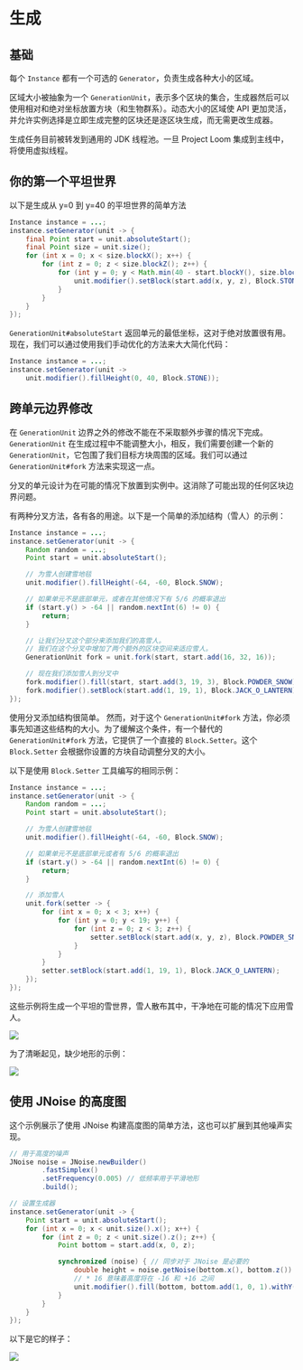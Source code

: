 # 生成

## 基础

每个 `Instance` 都有一个可选的 `Generator`，负责生成各种大小的区域。

区域大小被抽象为一个 `GenerationUnit`，表示多个区块的集合，生成器然后可以使用相对和绝对坐标放置方块（和生物群系）。动态大小的区域使 API 更加灵活，并允许实例选择是立即生成完整的区块还是逐区块生成，而无需更改生成器。

生成任务目前被转发到通用的 JDK 线程池。一旦 Project Loom 集成到主线中，将使用虚拟线程。

## 你的第一个平坦世界

以下是生成从 y=0 到 y=40 的平坦世界的简单方法

```java
Instance instance = ...;
instance.setGenerator(unit -> {
    final Point start = unit.absoluteStart();
    final Point size = unit.size();
    for (int x = 0; x < size.blockX(); x++) {
        for (int z = 0; z < size.blockZ(); z++) {
            for (int y = 0; y < Math.min(40 - start.blockY(), size.blockY()); y++) {
                unit.modifier().setBlock(start.add(x, y, z), Block.STONE);
            }
        }
    }
});
```

`GenerationUnit#absoluteStart` 返回单元的最低坐标，这对于绝对放置很有用。现在，我们可以通过使用我们手动优化的方法来大大简化代码：

```java
Instance instance = ...;
instance.setGenerator(unit ->
    unit.modifier().fillHeight(0, 40, Block.STONE));
```

## 跨单元边界修改

在 `GenerationUnit` 边界之外的修改不能在不采取额外步骤的情况下完成。`GenerationUnit` 在生成过程中不能调整大小，相反，我们需要创建一个新的 `GenerationUnit`，它包围了我们目标方块周围的区域。我们可以通过 `GenerationUnit#fork` 方法来实现这一点。

分叉的单元设计为在可能的情况下放置到实例中。这消除了可能出现的任何区块边界问题。

有两种分叉方法，各有各的用途。以下是一个简单的添加结构（雪人）的示例：

```java
Instance instance = ...;
instance.setGenerator(unit -> {
    Random random = ...;
    Point start = unit.absoluteStart();

    // 为雪人创建雪地毯
    unit.modifier().fillHeight(-64, -60, Block.SNOW);

    // 如果单元不是底部单元，或者在其他情况下有 5/6 的概率退出
    if (start.y() > -64 || random.nextInt(6) != 0) {
        return;
    }

    // 让我们分叉这个部分来添加我们的高雪人。
    // 我们在这个分叉中增加了两个额外的区块空间来适应雪人。
    GenerationUnit fork = unit.fork(start, start.add(16, 32, 16));

    // 现在我们添加雪人到分叉中
    fork.modifier().fill(start, start.add(3, 19, 3), Block.POWDER_SNOW);
    fork.modifier().setBlock(start.add(1, 19, 1), Block.JACK_O_LANTERN);
});
```

使用分叉添加结构很简单。
然而，对于这个 `GenerationUnit#fork` 方法，你必须事先知道这些结构的大小。为了缓解这个条件，有一个替代的 `GenerationUnit#fork` 方法，它提供了一个直接的 `Block.Setter`。这个 `Block.Setter` 会根据你设置的方块自动调整分叉的大小。

以下是使用 `Block.Setter` 工具编写的相同示例：

```java
Instance instance = ...;
instance.setGenerator(unit -> {
    Random random = ...;
    Point start = unit.absoluteStart();

    // 为雪人创建雪地毯
    unit.modifier().fillHeight(-64, -60, Block.SNOW);

    // 如果单元不是底部单元或者有 5/6 的概率退出
    if (start.y() > -64 || random.nextInt(6) != 0) {
        return;
    }

    // 添加雪人
    unit.fork(setter -> {
        for (int x = 0; x < 3; x++) {
            for (int y = 0; y < 19; y++) {
                for (int z = 0; z < 3; z++) {
                    setter.setBlock(start.add(x, y, z), Block.POWDER_SNOW);
                }
            }
        }
        setter.setBlock(start.add(1, 19, 1), Block.JACK_O_LANTERN);
    });
});
```

这些示例将生成一个平坦的雪世界，雪人散布其中，干净地在可能的情况下应用雪人。

![](/docs/world/generation/snowmen-terrain.png)

为了清晰起见，缺少地形的示例：

![](/docs/world/generation/snowmen.png)

## 使用 JNoise 的高度图

这个示例展示了使用 JNoise 构建高度图的简单方法，这也可以扩展到其他噪声实现。

```java
// 用于高度的噪声
JNoise noise = JNoise.newBuilder()
        .fastSimplex()
        .setFrequency(0.005) // 低频率用于平滑地形
        .build();

// 设置生成器
instance.setGenerator(unit -> {
    Point start = unit.absoluteStart();
    for (int x = 0; x < unit.size().x(); x++) {
        for (int z = 0; z < unit.size().z(); z++) {
            Point bottom = start.add(x, 0, z);

            synchronized (noise) { // 同步对于 JNoise 是必要的
                double height = noise.getNoise(bottom.x(), bottom.z()) * 16;
                // * 16 意味着高度将在 -16 和 +16 之间
                unit.modifier().fill(bottom, bottom.add(1, 0, 1).withY(height), Block.STONE);
            }
        }
    }
});
```

以下是它的样子：

![](/docs/world/generation/jnoise.png)